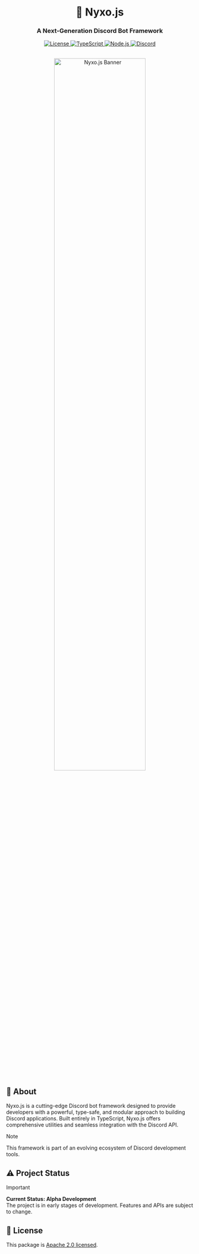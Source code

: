 <div align="center">
  <h1>🌌 Nyxo.js</h1>
  <h3>A Next-Generation Discord Bot Framework</h3>

  <p align="center">
    <a href="https://github.com/AtsuLeVrai/nyxo.js/blob/main/LICENSE">
      <img src="https://img.shields.io/github/license/AtsuLeVrai/nyxo.js?style=for-the-badge&logo=gnu&color=A42E2B" alt="License">
    </a>
    <a href="https://www.typescriptlang.org/">
      <img src="https://img.shields.io/badge/TypeScript-100%25-3178C6?style=for-the-badge&logo=typescript" alt="TypeScript">
    </a>
    <a href="https://nodejs.org/">
      <img src="https://img.shields.io/badge/Node.js-%3E%3D22.0.0-339933?style=for-the-badge&logo=node.js" alt="Node.js">
    </a>
    <a href="https://discord.gg/hfMzQMbaMg">
      <img src="https://img.shields.io/discord/1301585513651634236?color=5865F2&label=Discord&logo=discord&style=for-the-badge" alt="Discord">
    </a>
  </p>

  <br />
  <img src="../../public/nyxojs_banner.png" alt="Nyxo.js Banner" width="70%" style="border-radius: 8px;">
</div>

## 🚀 About

Nyxo.js is a cutting-edge Discord bot framework designed to provide developers with a powerful, type-safe, and modular
approach to building Discord applications. Built entirely in TypeScript, Nyxo.js offers comprehensive utilities and
seamless integration with the Discord API.

> [!NOTE]
> This framework is part of an evolving ecosystem of Discord development tools.

## ⚠️ Project Status

> [!IMPORTANT]
> **Current Status: Alpha Development**  
> The project is in early stages of development. Features and APIs are subject to change.

## 📜 License

This package is [Apache 2.0 licensed](LICENSE).